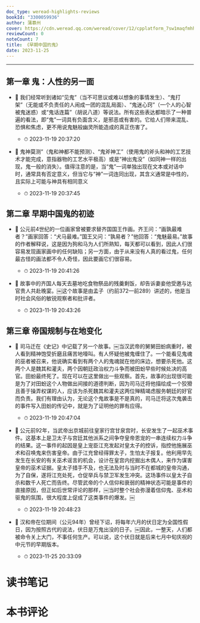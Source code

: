 ```yaml
---
doc_type: weread-highlights-reviews
bookId: "3300059936"
author: 蒲慕州
cover: https://cdn.weread.qq.com/weread/cover/12/cpplatform_7sw1maqfmhhptae26yaqzt/t7_cpplatform_7sw1maqfmhhptae26yaqzt1685344963.jpg
reviewCount: 0
noteCount: 7
title: 《早期中国的鬼》
date: 2023-11-25
---
```


---


## 第一章 鬼：人性的另一面


- 📌 我们经常听到诸如“见鬼”（当不可思议或难以想象的事情发生）、“鬼打架”（无能或不负责任的人闹成一团的混乱局面）、“鬼迷心窍”（一个人的心智被鬼迷惑）或“鬼话连篇”（胡说八道）等说法。所有这些表达都暗示了一种普遍的看法，即“鬼”一词具有负面含义，是邪恶或有害的。它给人们带来混乱、恐惧和焦虑，更不用说鬼魅般幽灵所能造成的真正伤害了。 
    - ⏱ 2023-11-19 20:37:20 

- 📌 鬼神莫测”（鬼和神都不能预测）、“鬼斧神工”（使用鬼的斧头和神的工艺技术才能完成，意指器物的工艺水平极高）或是“神出鬼没”（如同神一样的出现，鬼一般的消失）。值得注意的是，当“鬼”一词单独出现在文本或对话中时，通常具有否定意义，但当它与“神”一词连同出现，其含义通常是中性的，且实际上可能与神具有相同意义 
    - ⏱ 2023-11-19 20:37:45 
## 第二章 早期中国鬼的初迹


- 📌 公元前4世纪的一位画家曾被要求替齐国国王作画。齐王问：“画孰最难者？”画家回答：“犬马最难。”国王又问：“孰易者？”他回答：“鬼魅最易。”故事的作者解释说，这是因为狗和马为人们所熟知，每天都可以看到，因此人们很容易发现画家画中的任何缺陷；另一方面，由于从来没有人真的看过鬼，任何最古怪的画法都不令人奇怪，因此要画它们很容易。 
    - ⏱ 2023-11-19 20:41:26 

- 📌 故事中的齐国人每天去墓地吃食物祭品的残羹剩饭，却告诉妻妾他受邀与达官贵人共赴晚宴。￼这个故事是由孟子（约前372—前289）讲述的，他是当时社会风俗的敏锐观察者和批评者。 
    - ⏱ 2023-11-19 20:43:26 
## 第三章 帝国规制与在地变化


- 📌 司马迁在《史记》中记载了另一个故事。￼当汉武帝的舅舅田蚡病重时，被人看到精神饱受折磨且痛苦地嚎叫。有人怀疑他被鬼缠住了。一个能看见鬼魂的巫者被召来，他说确实看到有两个人的鬼魂就在他的床边，想要杀死他。这两个人是魏其和灌夫，两个因朝廷政治权力斗争而被田蚡早些时候处决的高官。田蚡最终死了。现在可以在这里做出一些观察。首先，故事的出现很可能是为了对田蚡这个人物做出间接的道德判断，因为司马迁将他描绘成一个狡猾且善于操弄权谋的人，应该为杀死魏其和灌夫这两位殚精竭虑服务朝廷的好官而负责。我们有理由认为，无论这个鬼故事是不是真的，司马迁将这次鬼袭击的事件写入田蚡的传记中，就是为了证明他的罪有应得。 
    - ⏱ 2023-11-19 20:47:04 

- 📌 公元前92年，当武帝出京城前往皇家行宫甘泉宫时，长安发生了一起巫术事件。这基本上是卫太子与宫廷其他派系之间争夺皇帝恩宠的一串连续权力斗争的结果。这一事件的起因是皇上宠臣江充发起对皇太子的控诉，指控他施展巫术和召唤鬼来伤害皇帝。由于江充曾经得罪太子，生怕太子报复。他利用早先发生在长安的有关巫术谣言的机会，设计在皇宫内挖掘出木偶人，来作为谋害皇帝的巫术证据。皇太子措手不及，也无法及时与当时不在都城的皇帝沟通，为了自保，遂将江充处死，仓促举兵与禁卫军发生冲突。这场事件以皇太子自杀和数千人死亡而告终。尽管武帝的个人信仰和衰弱的精神状态可能是事件的直接原因，但正如后世常评论的那样，￼当时整个社会弥漫着信仰鬼、巫术和驱鬼的氛围，很大程度上促成了这类事件的爆发。￼ 
    - ⏱ 2023-11-19 20:48:23 

- 📌 汉和帝在位期间（公元94年）曾经下诏，将每年六月的伏日定为全国性假日，因为按照古代的说法，伏日是万鬼出没的日子。￼因此，一整天，人们都被命令关上大门，不事任何生产。可以说，这个伏日就是后来七月中旬庆祝的中元节的早期版本。 
    - ⏱ 2023-11-25 20:33:09 

# 读书笔记


# 本书评论
